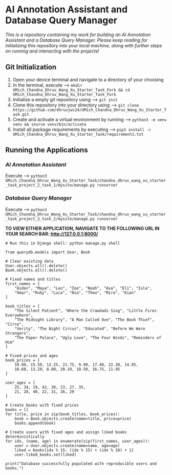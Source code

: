# AI Annotation Assistant and Database Query Manager
_This is a repository containing my work for building an AI Annotation Assistant and a Database Query Manager. Please keep reading for initializing this repository into your local machine, along with further steps on running and interacting with the projects!_

## Git Initialization
1. Open your device terminal and navigate to a directory of your choosing
2. In the terminal, execute --> `mkdir UMich_Chandna_Dhruv_Wang_Xu_Starter_Task_Fork && cd UMich_Chandna_Dhruv_Wang_Xu_Starter_Task_Fork`
3. Initialize a empty git repository using --> `git init`
4. Clone this repository into your directory using --> `git clone https://github.com/dhruvjwc24/UMich_Chandna_Dhruv_Wang_Xu_Starter_Task.git`
5. Create and activate a virtual environment by running --> `python3 -m venv venv && source venv/bin/activate`
6. Install all package requirements by executing --> `pip3 install -r UMich_Chandna_Dhruv_Wang_Xu_Starter_Task/requirements.txt`

## Running the Applications
### _AI Annotation Assistant_
Execute --> `python3 UMich_Chandna_Dhruv_Wang_Xu_Starter_Task/chandna_dhruv_wang_xu_starter_task_project_2_task_1/mysite/manage.py runserver`
    
### _Database Query Manager_
Execute --> `python3 UMich_Chandna_Dhruv_Wang_Xu_Starter_Task/chandna_dhruv_wang_xu_starter_task_project_2_task_2/mysite/manage.py runserver`

**TO VIEW EITHER APPLICATION, NAVIGATE TO THE FOLLOWING URL IN YOUR SEARCH BAR: http://127.0.0.1:8000/**

```
# Run this in Django shell: python manage.py shell

from querydb.models import User, Book

# Clear existing data
User.objects.all().delete()
Book.objects.all().delete()

# Fixed names and titles
first_names = [
    "Aiden", "Maya", "Leo", "Zoe", "Noah", "Ava", "Eli", "Isla",
    "Omar", "Ruby", "Luca", "Nia", "Theo", "Mira", "Kian"
]

book_titles = [
    "The Silent Patient", "Where the Crawdads Sing", "Little Fires Everywhere",
    "The Midnight Library", "A Man Called Ove", "The Book Thief", "Circe",
    "Verity", "The Night Circus", "Educated", "Before We Were Strangers",
    "The Paper Palace", "Ugly Love", "The Four Winds", "Reminders of Him"
]

# Fixed prices and ages
book_prices = [
    19.99, 15.50, 12.25, 21.75, 9.99, 17.40, 22.30, 14.95,
    18.60, 13.20, 8.80, 20.10, 10.50, 16.75, 11.95
]

user_ages = [
    25, 34, 19, 42, 30, 23, 27, 35,
    21, 28, 40, 22, 31, 26, 29
]

# Create books with fixed prices
books = []
for title, price in zip(book_titles, book_prices):
    book = Book.objects.create(name=title, price=price)
    books.append(book)

# Create users with fixed ages and assign liked books deterministically
for idx, (name, age) in enumerate(zip(first_names, user_ages)):
    user = User.objects.create(name=name, age=age)
    liked = books[idx % 15: (idx % 15) + (idx % 10) + 1]
    user.liked_books.set(liked)

print("Database successfully populated with reproducible users and books.")
```
